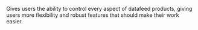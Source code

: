 Gives users the ability to control every aspect of datafeed products, giving users more flexibility and robust features that should make their work easier.
